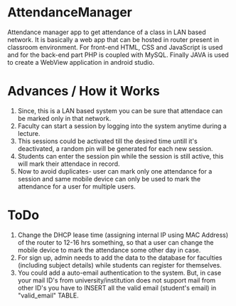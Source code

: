 # AttendanceManager
Attendance manager app to get attendance of a class in LAN based network. It is basically a web app that can be hosted in router present in classroom environment.
For front-end HTML, CSS and JavaScript is used and for the back-end part PHP is coupled with MySQL.
Finally JAVA is used to create a WebView application in android studio.

# Advances / How it Works
1. Since, this is a LAN based system you can be sure that attendace can be marked only in that network.
2. Faculty can start a session by logging into the system anytime during a lecture.
3. This sessions could be activated till the desired time untill it's deactivated, a random pin will be generated for each new session.
4. Students can enter the session pin while the session is still active, this will mark their attendace in record.
5. Now to avoid duplicates- user can mark only one attendance for a session and same mobile device can only be used to mark the attendance for a user for multiple users. 

# ToDo
1. Change the DHCP lease time (assigning internal IP using MAC Address) of the router to 12-16 hrs something, so that a user can change the mobile device to mark the attendance some other day in case.
2. For sign up, admin needs to add the data to the database for faculties (including subject details) while students can register for themselves.
3. You could add a auto-email authentication to the system. But, in case your mail ID's from university/institution does not support mail from other ID's you have to INSERT all the valid email (student's email) in "valid_email" TABLE.

